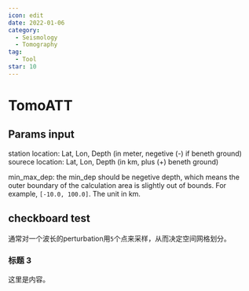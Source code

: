 ```yaml
---
icon: edit
date: 2022-01-06
category:
  - Seismology
  - Tomography
tag:
  - Tool
star: 10
---
```


# TomoATT

## Params input

station location: Lat, Lon, Depth (in meter, negetive (-) if beneth ground)
sourece location: Lat, Lon, Depth (in km, plus (+) beneth ground)

min_max_dep: the min_dep should be negetive depth, which means the outer boundary of the calculation area is slightly out of bounds. For example, `[-10.0, 100.0]`. The unit in km.

## checkboard test

通常对一个波长的perturbation用`5`个点来采样，从而决定空间网格划分。

### 标题 3

这里是内容。
